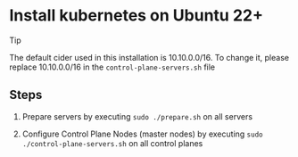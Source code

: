 # Install kubernetes on Ubuntu 22+

> [!TIP]
> The default cider used in this installation is 10.10.0.0/16.
> To change it, please replace 10.10.0.0/16 in the `control-plane-servers.sh` file

## Steps

1. Prepare servers by executing `sudo ./prepare.sh` on all servers

2. Configure Control Plane Nodes (master nodes) by executing `sudo ./control-plane-servers.sh` on all control planes
